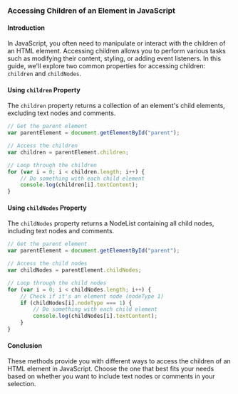 ### Accessing Children of an Element in JavaScript

#### Introduction

In JavaScript, you often need to manipulate or interact with the children of an HTML element. Accessing children allows you to perform various tasks such as modifying their content, styling, or adding event listeners. In this guide, we'll explore two common properties for accessing children: `children` and `childNodes`.

#### Using `children` Property

The `children` property returns a collection of an element's child elements, excluding text nodes and comments.

```javascript
// Get the parent element
var parentElement = document.getElementById("parent");

// Access the children
var children = parentElement.children;

// Loop through the children
for (var i = 0; i < children.length; i++) {
    // Do something with each child element
    console.log(children[i].textContent);
}
```

#### Using `childNodes` Property

The `childNodes` property returns a NodeList containing all child nodes, including text nodes and comments.

```javascript
// Get the parent element
var parentElement = document.getElementById("parent");

// Access the child nodes
var childNodes = parentElement.childNodes;

// Loop through the child nodes
for (var i = 0; i < childNodes.length; i++) {
    // Check if it's an element node (nodeType 1)
    if (childNodes[i].nodeType === 1) {
        // Do something with each child element
        console.log(childNodes[i].textContent);
    }
}
```

#### Conclusion

These methods provide you with different ways to access the children of an HTML element in JavaScript. Choose the one that best fits your needs based on whether you want to include text nodes or comments in your selection.
